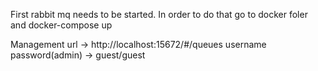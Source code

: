 First rabbit mq needs to be started. In order to do that go to docker foler and docker-compose up

Management url -> http://localhost:15672/#/queues
username password(admin) -> guest/guest
